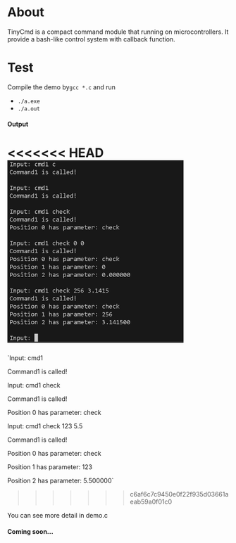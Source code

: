 # About
TinyCmd is a compact command module that running on microcontrollers. It provide a bash-like control system with callback function.



# Test

Compile the demo  by`gcc *.c` and run

- `./a.exe`
- `./a.out`



#### Output

<<<<<<< HEAD
<img src=".\media\output.jpg" alt="Spell Card" width="400" height="auto">
=======
`Input: cmd1

Command1 is called!


Input: cmd1 check

Command1 is called!

Position 0 has parameter: check


Input: cmd1 check 123 5.5

Command1 is called!

Position 0 has parameter: check

Position 1 has parameter: 123

Position 2 has parameter: 5.500000`
>>>>>>> c6af6c7c9450e0f22f935d03661aeab59a0f01c0



You can see more detail in demo.c



#### Coming soon...
